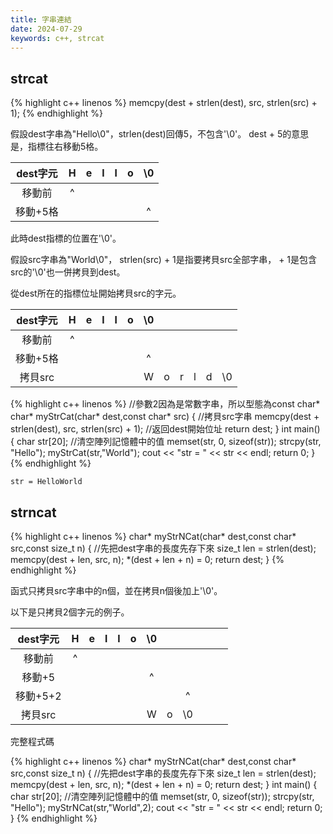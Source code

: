 ```yaml
---
title: 字串連結
date: 2024-07-29
keywords: c++, strcat 
---
```


## strcat
{% highlight c++ linenos %}
    memcpy(dest + strlen(dest), src, strlen(src) + 1);
{% endhighlight %}

假設dest字串為\"Hello\0\"，strlen(dest)回傳5，不包含\'\0\'。
dest + 5的意思是，指標往右移動5格。

|dest字元|H|e|l|l|o|\0|
|:--:|:--:|:--:|:--:|:--:|:--:|:--:|
|移動前|^||||||
|移動+5格||||||^|

此時dest指標的位置在\'\0\'。

假設src字串為\"World\0\"，
strlen(src) + 1是指要拷貝src全部字串， + 1是包含src的\'\0\'也一併拷貝到dest。

從dest所在的指標位址開始拷貝src的字元。

|dest字元|H|e|l|l|o|\0||||||
|:--:|:--:|:--:|:--:|:--:|:--:|:--:|:--:|:--:|:--:|:--:|:--:|
|移動前|^|||||||||||
|移動+5格||||||^||||||
|拷貝src||||||W|o|r|l|d|\0|

{% highlight c++ linenos %}
//參數2因為是常數字串，所以型態為const char*
char* myStrCat(char* dest,const char* src) {
	//拷貝src字串
    memcpy(dest + strlen(dest), src, strlen(src) + 1);
    //返回dest開始位址
    return dest;
}
int main() {
    char str[20];
    //清空陣列記憶體中的值
    memset(str, 0, sizeof(str));
    strcpy(str, "Hello");
    myStrCat(str,"World");
    cout << "str = " << str << endl;
    return 0;
}
{% endhighlight %}

```
str = HelloWorld
```

## strncat

{% highlight c++ linenos %}
char* myStrNCat(char* dest,const char* src,const size_t n) {
    //先把dest字串的長度先存下來
    size_t len = strlen(dest);
    memcpy(dest + len, src, n);
    *(dest + len + n) = 0;
    return dest;
}
{% endhighlight %}

函式只拷貝src字串中的n個，並在拷貝n個後加上\'\0\'。

以下是只拷貝2個字元的例子。

|dest字元|H|e|l|l|o|\0||||||
|:--:|:--:|:--:|:--:|:--:|:--:|:--:|:--:|:--:|:--:|:--:|:--:|
|移動前|^|||||||||||
|移動+5||||||^||||||
|移動+5+2||||||||^||||
|拷貝src||||||W|o|\0||||

完整程式碼

{% highlight c++ linenos %}
char* myStrNCat(char* dest,const char* src,const size_t n) {
    //先把dest字串的長度先存下來
    size_t len = strlen(dest);
    memcpy(dest + len, src, n);
    *(dest + len + n) = 0;
    return dest;
}
int main() {
    char str[20];
    //清空陣列記憶體中的值
    memset(str, 0, sizeof(str));
    strcpy(str, "Hello");
    myStrNCat(str,"World",2);
    cout << "str = " << str << endl;
    return 0;
}
{% endhighlight %}